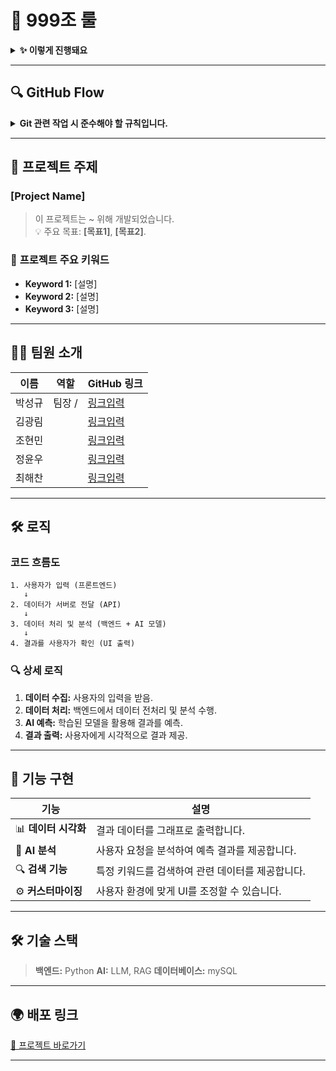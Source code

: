 # 🚀 **999조 룰**



<details>
<summary><strong>✨ 이렇게 진행돼요 </strong></summary>


# 📜 **Team Project Rules and Roles**

> 아래는 팀 프로젝트 진행 시 참고할 기본 규칙과 역할 분담입니다. (**최종 확정은 회의에서 함께 수정 후 진행**합니다.)

---

## 📌 **Table of Contents**

1. [✅ 팀 프로젝트 기본 규칙](#1-팀-프로젝트-기본-규칙)  
2. [🧩 역할 분담 (5인 기준)](#2-역할-분담-5인-기준)  
3. [📄 주요 문서 관리](#3-주요-문서-관리)  
4. [🎥 발표 자료 및 시연 준비](#4-발표-자료-및-시연-준비)  

---

<details>
  <summary><strong>1️⃣ 팀 프로젝트 기본 규칙</strong></summary>

### 1. 원활한 소통
- 지속적이고 적극적인 의견 교환을 통해 프로젝트를 완성해 나갑니다.
- 구체적인 의견을 나누며 발전적인 소통을 지향합니다.

### 2. 긍정적인 표현
- 비난 대신 **건설적인 피드백**을 주고받습니다.
- 거친 아이디어는 발전 가능성이 있는 아이디어입니다.

### 3. 배려심 가지기
- 학습 성취도와 경험의 차이를 이해하며 서로 존중합니다.
- 약속을 잘 지키고, 서로의 시간을 소중히 여깁니다.

### 4. 문서화와 정리
- **회의와 진행 상황을 꼼꼼히 기록**하고 공유합니다.
- 트러블슈팅 및 주요 내용을 문서화하여 팀 내 공유를 활성화합니다.

</details>

---

<details>
  <summary><strong>2️⃣ 역할 분담 (5인 기준)</strong></summary>

### **1. 프로젝트**
- **데이터 수집 및 정제**: 플랫폼 API, 크롤링, 데이터 시각화 (판다스 활용).
- **RAG 개발**: 수집 데이터를 활용한 RAG 코딩.
- **LLM 개발**: 전체적인 LLM 개발 및 코드 작성.
- **UI/UX 디자인**: Streamlit 인터페이스 설계 및 배포.
- **서버 관리**: 서버 배포 및 테스트 자료 관리.

### **2. 발표 및 문서 관리**
- **발표자**: 발표 준비 및 진행.
- **README 작성**: 프로젝트 README 문서 작성.
- **SA 문서관리**: 회의 기록 및 진행 상황 정리.
- **PPT 작성**: 발표 자료 제작.
- **시연 영상 준비**: 프로젝트 시연 영상 제작.

</details>

---

<details>
  <summary><strong>3️⃣ 주요 문서 관리</strong></summary>

### **문서화 플랫폼**
- **[Notion](https://www.notion.so/)**: 회의 기록 및 진행 상황 정리. (링크를 넣어주세요) 
- **[GitHub Repository](https://github.com/)**: 소스 코드와 버전 관리. (링크를 넣어주세요)

### **기록 항목**
- 트러블슈팅 내용.
- 작업 진행 상황 및 주요 변경 사항.
- 팀원별 진행 상황과 피드백.

</details>

---

<details>
  <summary><strong>4️⃣ 발표 자료 및 시연 준비</strong></summary>

### **발표 자료**
- **PPT 제작**: 주요 아이디어와 진행 상황을 명확히 전달.
- **시연 영상 제작**: 최종 결과물을 짧고 임팩트 있게 표현.

### **발표 체크리스트**
- 프로젝트 주요 기능과 구현 방법 설명.
- 팀 협업 과정과 역할 분담 강조.
- 발표 자료와 시연의 연계성 확인.

</details>

---
 



</details>

---

## 🔍 GitHub Flow

<details>
<summary><strong>Git 관련 작업 시 준수해야 할 규칙입니다.</strong></summary>

### 기본 규칙

1. **작업 시작 전 최신 상태 동기화**  
   항상 작업 전 `git fetch origin`을 통해 원격 저장소의 최신 정보를 동기화합니다.

2. **개인 브랜치에서 작업**  
   각자 자신의 브랜치에서 작업하며, 다른 조원의 브랜치를 수정하지 않도록 유의하세요.

3. **Merge 규칙**  
   main 브랜치로 Merge 시, Pull Request에서 **최소 2명**의 조원 확인(Review Approval)을 받아야 합니다.

4. **충돌 해결**  
   충돌이 발생한 경우, 팀원 간 충분히 공유하여 협업으로 문제를 해결합니다.

5. **위 내용과 더불어 플로우 로직이 이해가 쉽도록 작성 부탁드립니다.**

---



</details>



---

## 🌟 **프로젝트 주제**

### **[Project Name]**  
> 이 프로젝트는 ~ 위해 개발되었습니다.  
> 💡 주요 목표: **[목표1]**, **[목표2]**.

### 🎯 **프로젝트 주요 키워드**
- **Keyword 1:** [설명]
- **Keyword 2:** [설명]
- **Keyword 3:** [설명]

---

## 👩‍💻 **팀원 소개**

| 이름         | 역할            | GitHub 링크            |
|--------------|-----------------|------------------------|
|  박성규  | 팀장 /    | [링크입력](https://github.com/) |
|  김광림 |      | [링크입력](https://github.com/) |
|  조현민  |         | [링크입력](https://github.com/) |
|  정윤우  |      | [링크입력](https://github.com/) |
|  최해찬  |    | [링크입력](https://github.com/) |

---

## 🛠️ **로직**

###  코드 흐름도
```plaintext
1. 사용자가 입력 (프론트엔드)
   ↓
2. 데이터가 서버로 전달 (API)
   ↓
3. 데이터 처리 및 분석 (백엔드 + AI 모델)
   ↓
4. 결과를 사용자가 확인 (UI 출력)
```

### 🔍 상세 로직
1. **데이터 수집:** 사용자의 입력을 받음.
2. **데이터 처리:** 백엔드에서 데이터 전처리 및 분석 수행.
3. **AI 예측:** 학습된 모델을 활용해 결과를 예측.
4. **결과 출력:** 사용자에게 시각적으로 결과 제공.

---

## 🧩 **기능 구현**

| 기능            | 설명                                      |
|-----------------|-----------------------------------------|
| 📊 **데이터 시각화** | 결과 데이터를 그래프로 출력합니다.      |
| 🤖 **AI 분석**    | 사용자 요청을 분석하여 예측 결과를 제공합니다. |
| 🔍 **검색 기능**   | 특정 키워드를 검색하여 관련 데이터를 제공합니다. |
| ⚙️ **커스터마이징** | 사용자 환경에 맞게 UI를 조정할 수 있습니다. |

---

## 🛠️ **기술 스택**

  
> **백엔드:** Python
> **AI:** LLM, RAG
> **데이터베이스:** mySQL

---




## 🌍 **배포 링크**

[🔗 프로젝트 바로가기](https://project-link.com)

---


